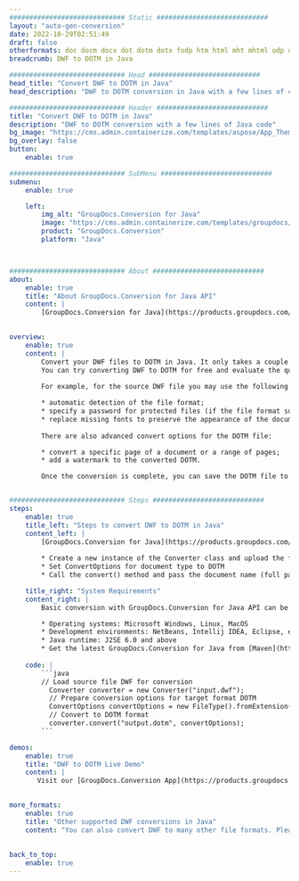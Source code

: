 ```yaml
---
############################# Static ############################
layout: "auto-gen-conversion"
date: 2022-10-29T02:51:49
draft: false
otherformats: doc docm docx dot dotm dotx fodp htm html mht mhtml odp odt otp pot potm potx pps ppsm ppsx ppt pptm pptx rtf
breadcrumb: DWF to DOTM in Java

############################# Head ############################
head_title: "Convert DWF to DOTM in Java"
head_description: "DWF to DOTM conversion in Java with a few lines of code. Convert over 160 file formats using the GroupDocs document conversion API for Java"

############################# Header ############################
title: "Convert DWF to DOTM in Java"
description: "DWF to DOTM conversion with a few lines of Java code"
bg_image: "https://cms.admin.containerize.com/templates/aspose/App_Themes/V3/images/bg/header1.png"
bg_overlay: false
button:
    enable: true

############################# SubMenu ############################
submenu:
    enable: true

    left:
        img_alt: "GroupDocs.Conversion for Java"
        image: "https://cms.admin.containerize.com/templates/groupdocs/images/product-logos/90x90-noborder/groupdocs-conversion-java.png"
        product: "GroupDocs.Conversion"
        platform: "Java"



############################# About ############################
about:
    enable: true
    title: "About GroupDocs.Conversion for Java API"
    content: |
        [GroupDocs.Conversion for Java](https://products.groupdocs.com/conversion/java/) is an advanced file format conversion API for converting between popular image and document formats such as Microsoft Office, OpenDocument, PDF, HTML, email, CAD. and much more with just a few lines of code. The native API automatically detects the formats of the original documents and offers many options for customizing the converted documents. Along with the function of extracting information from a document, it also supports caching of the conversion results to the local disk by default. However, any type of cache storage can be supported by implementing the appropriate interfaces - Amazon S3, Dropbox, Google Drive, Windows Azure, Reddis, or any others.
    

overview:
    enable: true
    content: |
        Convert your DWF files to DOTM in Java. It only takes a couple of lines of Java code on any platform of your choice, such as Windows, Linux, macOS.
        You can try converting DWF to DOTM for free and evaluate the quality of the conversion results. Along with simple file conversion scripts, you can try more sophisticated options for loading the DWF source file and storing the DOTM output. 
        
        For example, for the source DWF file you may use the following load options:

        * automatic detection of the file format;
        * specify a password for protected files (if the file format supports it);
        * replace missing fonts to preserve the appearance of the document.
        
        There are also advanced convert options for the DOTM file:

        * convert a specific page of a document or a range of pages;
        * add a watermark to the converted DOTM.

        Once the conversion is complete, you can save the DOTM file to your local file path or to any third party storage such as FTP, Amazon S3, Google Drive, Dropbox etc. Please note - to convert DWF to DOTM, you do not need to install any additional software, such as MS Office, Open Office, Adobe Acrobat Reader etc.


############################# Steps ############################
steps:
    enable: true
    title_left: "Steps to convert DWF to DOTM in Java"
    content_left: |
        [GroupDocs.Conversion for Java](https://products.groupdocs.com/conversion/java/) allows developers to easily convert DWF file to DOTM with a few lines of code.
        
        * Create a new instance of the Converter class and upload the file DWF with the full path
        * Set ConvertOptions for document type to DOTM
        * Call the convert() method and pass the document name (full path) and format (DOTM) as a parameter

    title_right: "System Requirements"
    content_right: |
        Basic conversion with GroupDocs.Conversion for Java API can be done with just a few lines of code. Our APIs are supported on all major platforms and operating systems. Before executing the code below, make sure you have the following prerequisites installed on your system.

        * Operating systems: Microsoft Windows, Linux, MacOS
        * Development environments: NetBeans, Intellij IDEA, Eclipse, etc.
        * Java runtime: J2SE 6.0 and above
        * Get the latest GroupDocs.Conversion for Java from [Maven](https://repository.groupdocs.com/webapp/#/artifacts/browse/tree/General/repo/com/groupdocs/groupdocs-conversion)
         
    code: |
        ```java    
        // Load source file DWF for conversion
          Converter converter = new Converter("input.dwf");
          // Prepare conversion options for target format DOTM
          ConvertOptions convertOptions = new FileType().fromExtension("dotm").getConvertOptions();
          // Convert to DOTM format
          converter.convert("output.dotm", convertOptions);
        ```

demos:
    enable: true
    title: "DWF to DOTM Live Demo"
    content: |
       Visit our [GroupDocs.Conversion App](https://products.groupdocs.app/conversion/family) website and try DWF to DOTM conversion now. The free demo has the following benefits
          

more_formats:
    enable: true
    title: "Other supported DWF conversions in Java"
    content: "You can also convert DWF to many other file formats. Please see the list below."
       
       
back_to_top:
    enable: true
---
```

